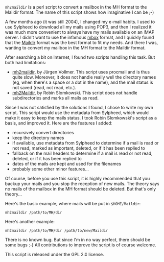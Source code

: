 `mh2maildir` is a perl script to convert a mailbox in the MH format to the Maildir format. The name of this script shows how imaginative I can be ;-)

A few months ago (it was still 2004), I changed my e-mail habits. I used to use Sylpheed to download all my mails using POP3, and then I realized it was much more convenient to always have my mails available on an IMAP server. I didn't want to use the infamous [mbox](http://en.wikipedia.org/wiki/Mbox) format, and I quickly found that the [Maildir](http://cr.yp.to/proto/maildir.html) format was the best format to fit my needs. And there I was, wanting to convert my mailbox in the MH format to the Maildir format.

After searching a bit on Internet, I found two scripts handling this task. But both had limitations:

  * [mh2maildir](http://www.informatik-vollmer.de/software/mh2maildir.html), by Jürgen Vollmer. This script uses procmail and is thus quite slow. Moreover, it does not handle really well the directory names (eg, when there's a space or a dot in the name), and the mail status is not saved (read, not read, etc.).
  * [mh2Maildir](http://rslomkow.org/Pretender/scripts/), by Robin Slomkowski. This script does not handle subdirectories and marks all mails as read.

Since I was not satisfied by the solutions I found, I chose to write my own script. This script would use the metadata from Sylpheed, which would make it easy to keep the mails status. I took Robin Slomkowski's script as a basis, and improved it. Here are the features I added:

  * recursively convert directories
  * keep the directory names
  * if available, use metadata from Sylpheed to determine if a mail is read or not read, marked as important, deleted, or if it has been replied to
  * fallback on the mail headers to determine if a mail is read or not read, deleted, or if it has been replied to
  * dates of the mails are kept and used for the filenames
  * probably some other minor features...

Of course, before you use this script, it is highly recommended that you backup your mails and you stop the reception of new mails. The theory says no mails of the mailbox in the MH format should be deleted. But that's only theory...

Here's the basic example, where mails will be put in `$HOME/Maildir`:

```
mh2maildir /path/to/MH/dir
```

Here's another example:

```
mh2maildir /path/to/MH/dir /path/to/new/Maildir
```

There is no known bug. But since I'm in no way perfect, there should be some bugs ;-) All contributions to improve the script is of course welcome.

This script is released under the GPL 2.0 license.
